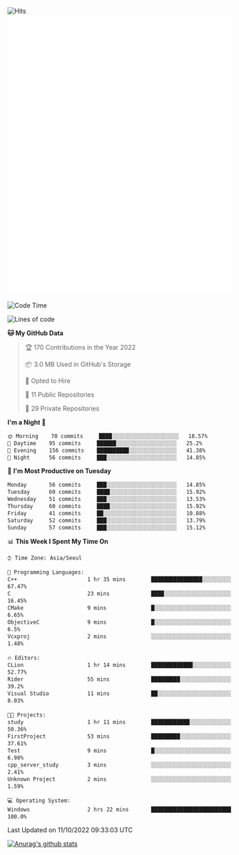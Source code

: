 ![Hits](https://hits.seeyoufarm.com/api/count/incr/badge.svg?url=https%3A%2F%2Fgithub.com%2Fkokose1234&count_bg=%2379C83D&title_bg=%23555555&icon=apple.svg&icon_color=%23E7E7E7&title=hits&edge_flat=false)
<br/>
![Metrics](https://github.com/kokose1234/kokose1234/blob/main/github-metrics.svg)

<!--START_SECTION:waka-->
![Code Time](http://img.shields.io/badge/Code%20Time-699%20hrs%2025%20mins-blue)

![Lines of code](https://img.shields.io/badge/From%20Hello%20World%20I%27ve%20Written-901%20Thousand%20lines%20of%20code-blue)

**🐱 My GitHub Data** 

> 🏆 170 Contributions in the Year 2022
 > 
> 📦 3.0 MB Used in GitHub's Storage 
 > 
> 💼 Opted to Hire
 > 
> 📜 11 Public Repositories 
 > 
> 🔑 29 Private Repositories  
 > 
**I'm a Night 🦉** 

```text
🌞 Morning    70 commits     ████░░░░░░░░░░░░░░░░░░░░░   18.57% 
🌆 Daytime    95 commits     ██████░░░░░░░░░░░░░░░░░░░   25.2% 
🌃 Evening    156 commits    ██████████░░░░░░░░░░░░░░░   41.38% 
🌙 Night      56 commits     ███░░░░░░░░░░░░░░░░░░░░░░   14.85%

```
📅 **I'm Most Productive on Tuesday** 

```text
Monday       56 commits     ███░░░░░░░░░░░░░░░░░░░░░░   14.85% 
Tuesday      60 commits     ████░░░░░░░░░░░░░░░░░░░░░   15.92% 
Wednesday    51 commits     ███░░░░░░░░░░░░░░░░░░░░░░   13.53% 
Thursday     60 commits     ████░░░░░░░░░░░░░░░░░░░░░   15.92% 
Friday       41 commits     ██░░░░░░░░░░░░░░░░░░░░░░░   10.88% 
Saturday     52 commits     ███░░░░░░░░░░░░░░░░░░░░░░   13.79% 
Sunday       57 commits     ███░░░░░░░░░░░░░░░░░░░░░░   15.12%

```


📊 **This Week I Spent My Time On** 

```text
⌚︎ Time Zone: Asia/Seoul

💬 Programming Languages: 
C++                      1 hr 35 mins        ████████████████░░░░░░░░░   67.47% 
C                        23 mins             ████░░░░░░░░░░░░░░░░░░░░░   16.45% 
CMake                    9 mins              █░░░░░░░░░░░░░░░░░░░░░░░░   6.65% 
ObjectiveC               9 mins              █░░░░░░░░░░░░░░░░░░░░░░░░   6.5% 
Vcxproj                  2 mins              ░░░░░░░░░░░░░░░░░░░░░░░░░   1.48%

🔥 Editors: 
CLion                    1 hr 14 mins        █████████████░░░░░░░░░░░░   52.77% 
Rider                    55 mins             █████████░░░░░░░░░░░░░░░░   39.2% 
Visual Studio            11 mins             ██░░░░░░░░░░░░░░░░░░░░░░░   8.03%

🐱‍💻 Projects: 
study                    1 hr 11 mins        ████████████░░░░░░░░░░░░░   50.36% 
FirstProject             53 mins             █████████░░░░░░░░░░░░░░░░   37.61% 
Test                     9 mins              █░░░░░░░░░░░░░░░░░░░░░░░░   6.98% 
cpp_server_study         3 mins              ░░░░░░░░░░░░░░░░░░░░░░░░░   2.41% 
Unknown Project          2 mins              ░░░░░░░░░░░░░░░░░░░░░░░░░   1.59%

💻 Operating System: 
Windows                  2 hrs 22 mins       █████████████████████████   100.0%

```


 Last Updated on 11/10/2022 09:33:03 UTC
<!--END_SECTION:waka-->

[![Anurag's github stats](https://github-readme-stats.vercel.app/api?username=kokose1234&theme=dracula)](https://github.com/anuraghazra/github-readme-stats)



	
